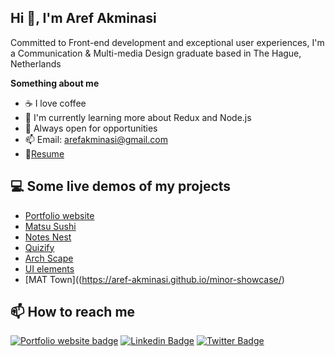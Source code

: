## Hi 👋, I'm Aref Akminasi 
Committed to Front-end development and exceptional user experiences, I'm a Communication & Multi-media Design graduate based in The Hague, Netherlands

**Something about me**
- ☕ I love coffee
- 🌱 I'm currently learning more about Redux and Node.js
- 🤔 Always open for opportunities
- 📫 Email: arefakminasi@gmail.com
- 📝[Resume](https://drive.google.com/file/d/1K_3gUEUn5A68jndEPwwoIO6JZFdYDEcJ/view)

## 💻 Some live demos of my projects
- [Portfolio website](https://arefakminasi.com)
- [Matsu Sushi](https://matsu-sushi-9ec4b.web.app/)
- [Notes Nest](https://aref-akminasi.github.io/notes-nest/)
- [Quizify](https://aref-akminasi.github.io/quizify/)
- [Arch Scape](https://aref-akminasi.github.io/arch-scape/)
- [UI elements](https://aref-akminasi.github.io/ui-elements-docs/)
- [MAT Town]((https://aref-akminasi.github.io/minor-showcase/)

## 📫 How to reach me 
[![Portfolio website badge](https://img.shields.io/badge/Portfolio%20Website-18af7a)](https://arefakminasi.com/)
[![Linkedin Badge](https://img.shields.io/badge/-LinkedIn-blue?style=flat-square&logo=Linkedin&logoColor=white)](https://www.linkedin.com/in/aref-akminasi-91412b207/)
[![Twitter Badge](https://img.shields.io/badge/-Twitter-1ca0f1?style=flat-square&labelColor=1ca0f1&logo=twitter&logoColor=white)](https://twitter.com/aref_akminasi)

